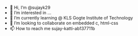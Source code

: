 - 👋 Hi, I’m @sujayk29
- 👀 I’m interested in ...
- 🌱 I’m currently learning @ KLS Gogte Institute of Technology
- 💞️ I’m looking to collaborate on embedded c, html-css
- 📫 How to reach me sujay-katti-ab137711b

<!---
sujayk29/sujayk29 is a ✨ special ✨ repository because its `README.md` (this file) appears on your GitHub profile.
You can click the Preview link to take a look at your changes.
--->
